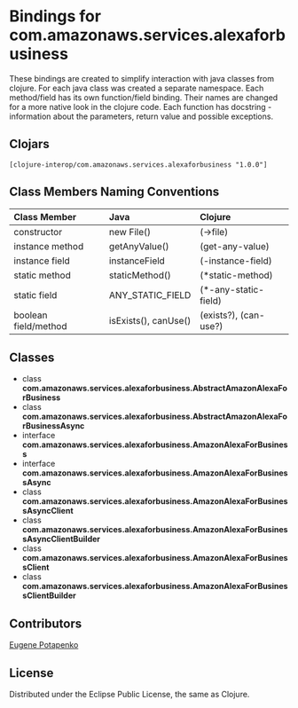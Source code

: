 # Bindings for com.amazonaws.services.alexaforbusiness

These bindings are created to simplify interaction with java classes from clojure.
For each java class was created a separate namespace.
Each method/field has its own function/field binding.
Their names are changed for a more native look in the clojure code. Each function has docstring - information about the parameters, return value and possible exceptions.

## Clojars

```
[clojure-interop/com.amazonaws.services.alexaforbusiness "1.0.0"]
```

## Class Members Naming Conventions

| Class Member | Java | Clojure |
|:--|:--|:--|
| constructor | new File() | (->file) |
| instance method | getAnyValue() | (get-any-value) |
| instance field | instanceField | (-instance-field) |
| static method | staticMethod() | (*static-method) |
| static field | ANY_STATIC_FIELD | (*-any-static-field) |
| boolean field/method | isExists(), canUse() | (exists?), (can-use?) |

## Classes

- class **com.amazonaws.services.alexaforbusiness.AbstractAmazonAlexaForBusiness**
- class **com.amazonaws.services.alexaforbusiness.AbstractAmazonAlexaForBusinessAsync**
- interface **com.amazonaws.services.alexaforbusiness.AmazonAlexaForBusiness**
- interface **com.amazonaws.services.alexaforbusiness.AmazonAlexaForBusinessAsync**
- class **com.amazonaws.services.alexaforbusiness.AmazonAlexaForBusinessAsyncClient**
- class **com.amazonaws.services.alexaforbusiness.AmazonAlexaForBusinessAsyncClientBuilder**
- class **com.amazonaws.services.alexaforbusiness.AmazonAlexaForBusinessClient**
- class **com.amazonaws.services.alexaforbusiness.AmazonAlexaForBusinessClientBuilder**

## Contributors

[Eugene Potapenko](https://github.com/potapenko/)

## License

Distributed under the Eclipse Public License, the same as Clojure.
